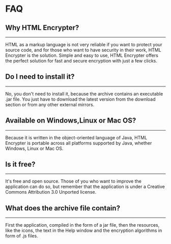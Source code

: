 # FAQ #

## Why HTML Encrypter? ##

---

HTML as a markup language is not very reliable if you want to protect your source code, and for those who want to have security in their work, HTML Encrypter is the solution. Simple and easy to use, HTML Encrypter offers the perfect solution for fast and secure encryption with just a few clicks.

## Do I need to install it? ##

---

No, you don't need to install it, because the archive contains an executable .jar file. You just have to download the latest version from the download section or from any other external mirrors.

## Available on Windows,Linux or Mac OS? ##

---

Because it is written in the object-oriented language of Java, HTML Encrypter is portable across all platforms supported by Java, whether Windows, Linux or Mac OS.

## Is it free? ##

---

It's free and open source. Those of you who want to improve the application can do so, but remember that the application is under a Creative Commons Attribution 3.0 Unported license.

## What does the archive file contain? ##

---

First the application, compiled in the form of a jar file, then the resources, like the icons, the text in the Help window and the encryption algorithms in form of .js files.